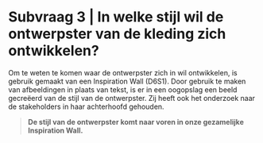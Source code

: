 # Subvraag 3 \| In welke stijl wil de ontwerpster van de kleding zich ontwikkelen?

Om te weten te komen waar de ontwerpster zich in wil ontwikkelen, is gebruik gemaakt van een Inspiration Wall \(D6S1\). Door gebruik te maken van afbeeldingen in plaats van tekst, is er in een oogopslag een beeld gecreëerd van de stijl van de ontwerpster. Zij heeft ook het onderzoek naar de stakeholders in haar achterhoofd gehouden. 

> **De stijl van de ontwerpster komt naar voren in onze gezamelijke Inspiration Wall.**

